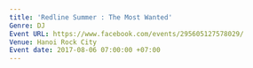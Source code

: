 ```yaml
---
title: 'Redline Summer : The Most Wanted'
Genre: DJ
Event URL: https://www.facebook.com/events/295605127578029/
Venue: Hanoi Rock City
Event date: 2017-08-06 07:00:00 +07:00
---
```


